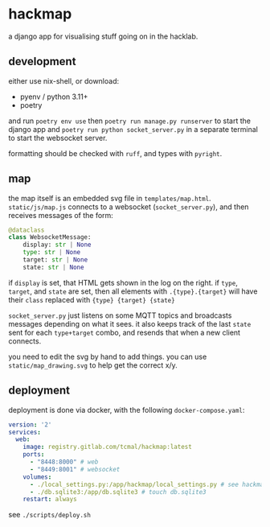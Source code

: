 # hackmap

a django app for visualising stuff going on in the hacklab.

## development

either use nix-shell, or download:

  - pyenv / python 3.11+
  - poetry

and run `poetry env use` then `poetry run manage.py runserver` to start the django app and `poetry run python socket_server.py` in a separate terminal to start the websocket server.

formatting should be checked with `ruff`, and types with `pyright`.

## map

the map itself is an embedded svg file in `templates/map.html`. `static/js/map.js` connects to a websocket (`socket_server.py`), and then receives messages of the form:

```py
@dataclass
class WebsocketMessage:
    display: str | None
    type: str | None
    target: str | None
    state: str | None
```

if `display` is set, that HTML gets shown in the log on the right.
if `type`, `target`, and `state` are set, then all elements with `.{type}.{target}` will have their `class` replaced with `{type} {target} {state}`

`socket_server.py` just listens on some MQTT topics and broadcasts messages depending on what it sees. it also keeps track of the last `state` sent for each `type+target` combo, and resends that when a new client connects.

you need to edit the svg by hand to add things. you can use `static/map_drawing.svg` to help get the correct x/y.

## deployment

deployment is done via docker, with the following `docker-compose.yaml`:

```yaml
version: '2'
services:
  web:
    image: registry.gitlab.com/tcmal/hackmap:latest
    ports:
      - "8448:8000" # web
      - "8449:8001" # websocket
    volumes:
      - ./local_settings.py:/app/hackmap/local_settings.py # see hackmap/local_settings.py.tmpl
      - ./db.sqlite3:/app/db.sqlite3 # touch db.sqlite3
    restart: always
```

see `./scripts/deploy.sh`
